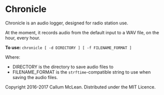 # Chronicle

Chronicle is an audio logger, designed for radio station use.

At the moment, it records audio from the default input to a WAV file, on the hour, every hour.

**To use:**
`chronicle [ -d DIRECTORY ] [ -f FILENAME_FORMAT ]`

Where:
* DIRECTORY is the directory to save audio files to
* FILENAME_FORMAT is the `strftime`-compatible string to use when saving the audio files.


Copyright 2016-2017 Callum McLean.
Distributed under the MIT Licence.